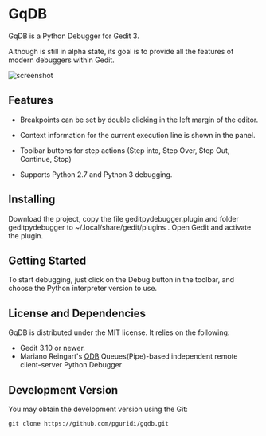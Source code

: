 GqDB
====

GqDB is a Python Debugger for Gedit 3.

Although is still in alpha state, its goal is to provide all the features of modern debuggers within Gedit. 


![screenshot](https://i.imgur.com/PkSqLxo.png "GqDB")


Features
--------

* Breakpoints can be set by double clicking in the left margin of the editor.

* Context information for the current execution line is shown in the panel.

* Toolbar buttons for step actions (Step into, Step Over, Step Out, Continue, Stop)

* Supports Python 2.7 and Python 3 debugging.



Installing
----------

Download the project, copy the file geditpydebugger.plugin and folder geditpydebugger to ~/.local/share/gedit/plugins .
Open Gedit and activate the plugin.


Getting Started
---------------

To start debugging, just click on the Debug button in the toolbar, and choose the Python interpreter version to use.


License and Dependencies
------------------------

GqDB is distributed under the MIT license. It relies on the following:

* Gedit 3.10 or newer.
* Mariano Reingart's [QDB](https://github.com/reingart/qdb "QDB") Queues(Pipe)-based independent remote client-server Python Debugger

Development Version
-------------------

You may obtain the development version using the Git:

    git clone https://github.com/pguridi/gqdb.git

